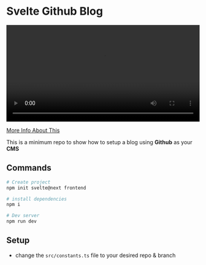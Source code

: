 # Svelte Github Blog
<video style="width:100%" controls>
  <source src="demo.webm">
  Your browser does not support the video tag.
</video>

[More Info About This](<https://mframe.ca/blog?file=About%20this%20blog.md>)

This is a minimum repo to show how to setup a blog using **Github** as your **CMS**

## Commands

```bash
# Create project
npm init svelte@next frontend

# install dependencies 
npm i

# Dev server
npm run dev
```


## Setup
- change the `src/constants.ts` file to your desired repo & branch
